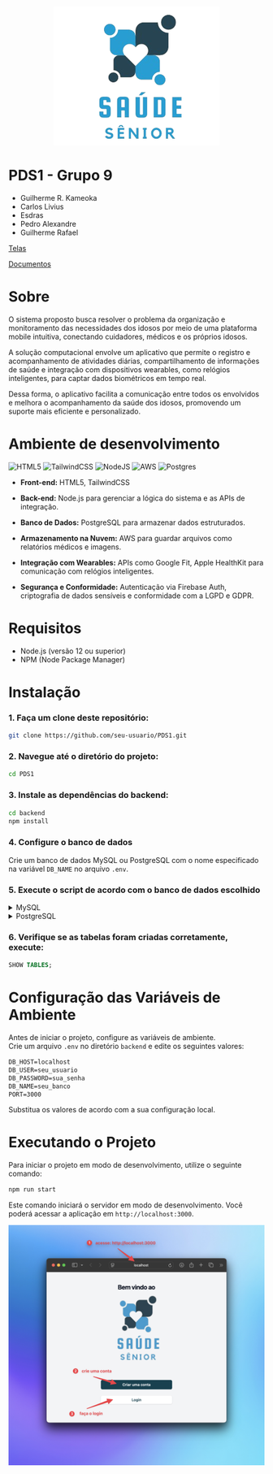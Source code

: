 <div  align=center>
<img src="./assets/Logo sem fundo.png">
</div>

# PDS1 - Grupo 9
- Guilherme R. Kameoka  
- Carlos Livius  
- Esdras  
- Pedro Alexandre  
- Guilherme Rafael  

[Telas](https://www.figma.com/design/xOfVNmNg7hMd7MRAj29pjU/IHC?node-id=6-0&m=dev&t=f4OE9q94xtLv6NHp-1)
  
[Documentos](https://ufubr-my.sharepoint.com/:w:/g/personal/guilherme_cerqueira_ufu_br/ET1Nuk7voaZEl4WjN0I6fIgBzidfA1-Ss762blLxvqqlHg?e=0UtQPx)

  
# Sobre
O sistema proposto busca resolver o problema da organização e monitoramento das necessidades dos idosos por meio de uma plataforma mobile intuitiva, conectando cuidadores, médicos e os próprios idosos.    

A solução computacional envolve um aplicativo que permite o registro e acompanhamento de atividades diárias, compartilhamento de informações de saúde e integração com dispositivos wearables, como relógios inteligentes, para captar dados biométricos em tempo real. 

Dessa forma, o aplicativo facilita a comunicação entre todos os envolvidos e melhora o acompanhamento da saúde dos idosos, promovendo um suporte mais eficiente e personalizado. 

# Ambiente de desenvolvimento

![HTML5](https://img.shields.io/badge/html5-%23E34F26.svg?style=for-the-badge&logo=html5&logoColor=white)
![TailwindCSS](https://img.shields.io/badge/tailwindcss-%2338B2AC.svg?style=for-the-badge&logo=tailwind-css&logoColor=white)
![NodeJS](https://img.shields.io/badge/node.js-6DA55F?style=for-the-badge&logo=node.js&logoColor=white)
![AWS](https://img.shields.io/badge/AWS-%23FF9900.svg?style=for-the-badge&logo=amazon-aws&logoColor=white)
![Postgres](https://img.shields.io/badge/postgres-%23316192.svg?style=for-the-badge&logo=postgresql&logoColor=white)


- **Front-end:** HTML5, TailwindCSS

- **Back-end:** Node.js para gerenciar a lógica do sistema e as APIs de integração. 

- **Banco de Dados:** PostgreSQL para armazenar dados estruturados. 

- **Armazenamento na Nuvem:** AWS para guardar arquivos como relatórios médicos e imagens. 

- **Integração com Wearables:** APIs como Google Fit, Apple HealthKit para comunicação com relógios inteligentes. 

- **Segurança e Conformidade:** Autenticação via Firebase Auth, criptografia de dados sensíveis e conformidade com a LGPD e GDPR. 


# Requisitos

- Node.js (versão 12 ou superior)
- NPM (Node Package Manager)

# Instalação

### 1. Faça um clone deste repositório:

```sh
git clone https://github.com/seu-usuario/PDS1.git
```

### 2. Navegue até o diretório do projeto:

```sh
cd PDS1
```

### 3. Instale as dependências do backend:

```sh
cd backend
npm install
```

### 4. Configure o banco de dados

Crie um banco de dados MySQL ou PostgreSQL com o nome especificado na variável `DB_NAME` no arquivo `.env`.

### 5. Execute o script de acordo com o banco de dados escolhido

<details>
<summary>MySQL</summary>

```sh
mysql -u seu_usuario -p seu_banco < backend/database/schema.sql
```

</details>

<details>
<summary>PostgreSQL</summary>

```sh
psql -U seu_usuario -d seu_banco -f backend/database/schema.sql
```

</details>

### 6. Verifique se as tabelas foram criadas corretamente, execute:

```sql
SHOW TABLES;
```


# Configuração das Variáveis de Ambiente

Antes de iniciar o projeto, configure as variáveis de ambiente.  
Crie um arquivo `.env` no diretório `backend` e edite os seguintes valores:

```env
DB_HOST=localhost
DB_USER=seu_usuario
DB_PASSWORD=sua_senha
DB_NAME=seu_banco
PORT=3000
```

Substitua os valores de acordo com a sua configuração local.

# Executando o Projeto

Para iniciar o projeto em modo de desenvolvimento, utilize o seguinte comando:

```sh
npm run start
```

Este comando iniciará o servidor em modo de desenvolvimento. Você poderá acessar a aplicação em `http://localhost:3000`.

![Tutorial](./assets/CleanShot%202025-04-11%20at%2000.01.03@2x.png)
